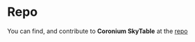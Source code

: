 # Repo

You can find, and contribute to __Coronium SkyTable__ at the [repo](https://github.com/develephant/coronium-skytable)